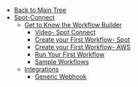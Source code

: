 <!-- Table of Contents -->

- <a href="/" class="sidebar-home"><i data-feather="arrow-left" class="sidebar-back-icon"></i>Back to Main Tree</a>
- [Spot-Connect](spot-connect/)
  - [Get to Know the Workflow Builder](spot-connect/get-to-know/)
    - [Video- Spot Connect](spot-connect/get-to-know/promo-video)
    - [Create your First Workflow- Spot](spot-connect/get-to-know/create-first-workflow-spot)
    - [Create your First Workflow- AWS](spot-connect/get-to-know/create-first-workflow-aws)
    - [Run Your First Workflow](spot-connect/get-to-know/run-first-workflow)
    - [Sample Workflows](spot-connect/get-to-know/quickstart-workflow-templates)
  - [Integrations](spot-connect/integrations/)
    - [Generic Webhook](spot-connect/integrations/webhook)

